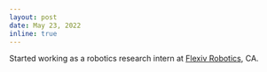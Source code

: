 ```yaml
---
layout: post
date: May 23, 2022
inline: true
---
```


Started working as a robotics research intern at [Flexiv Robotics](https://www.flexiv.com/en/), CA.
